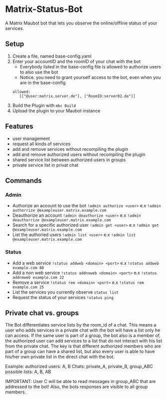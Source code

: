 # Matrix-Status-Bot
A Matrix Maubot bot that lets you observe the online/offline status of your services.

## Setup
1. Create a file, named base-config.yaml
2. Enter your accountID and the roomID of your chat with the bot
   * Everybody listed in the base-config file is allowed to authorize users to also use the bot
   * Notice. you need to grant yourself access to the bot, even when you are in the base-config
   <pre><code>allowed:
      [["@user:matrix.server.de"], ["RoomID:server02.de"]]
   </code></pre>
3. Build the Plugin with `mbc Build`
4. Upload the plugin to your Maubot instance

## Features
* user management
* request all kinds of services
* add and remove services without recompiling the plugin
* add and remove authorized users without recompiling the plugin
* shared service list between authorized users in groups
* private service list in privat chat

## Commands
### Admin
* Authorize an account to use the bot `!admin authorize <user>` e.x `!admin authorrize @exampleuser.matrix.example.com`
* Deauthorize an account `!admin deauthorize <user>` e.x `!admin deauthorrize @exampleuser.matrix.example.com`
* Search for a specific authorized user `!admin get <user>` e.x `!admin get @exampleuser.matrix.example.com`
* List the authoried users `!admin list <user>` e.x `!admin list @exampleuser.matrix.example.com`

### Status
* Add a web service `!status addweb <domain> <port>` e.x `!status addweb example.com 80`
* Add a non web service `!status addnoweb <domain> <port>` e.x `!status addnoweb example.com 22`
* Remove a service `!status rem <domain> <port>` e.x `!status rem example.com 25`
* List the services you currently observe `status list`
* Request the status of your services `!status ping`

## Private chat vs. groups
The Bot differentiates service lists by the room_id of a chat. This means a user who adds services in a private chat with the bot will have a list only he can access. If the same user is part of a group, the bot also is a member of, the authorized user can add services to a list that do not interact with his list from the private chat.
The key is that different authorized members who are part of a group can have a shared list, but also every user is able to have his/her own private list in the direct chat with the bot.

Example:
authorized users: A, B
Chats: private_A, private_B, group_ABC
possible lists: A, B, AB

IMPORTANT: User C will be able to read messages in group_ABC that are addressed to the bot! Also, the bots responses are visible to all group members.